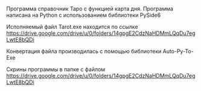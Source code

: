 Программа справочник Таро с функцией карта дня. Программа написана на Python с использованием библиотеки PySide6

Исполняемый файл Tarot.exe находится по ссылке https://drive.google.com/drive/u/0/folders/14gpgE2CdzNaHDMmLQqDu7egLwtE8bQDi

Конвертация файла производилась с помощью библиотеки Auto-Py-To-Exe

Скрины программы в папке с файлом https://drive.google.com/drive/u/0/folders/14gpgE2CdzNaHDMmLQqDu7egLwtE8bQDi

